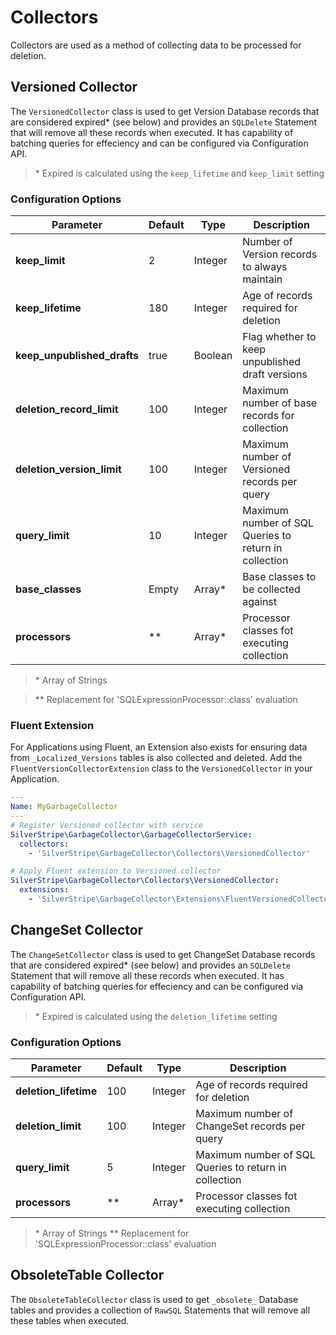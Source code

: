 # Collectors

Collectors are used as a method of collecting data to be processed for deletion.

## Versioned Collector

The `VersionedCollector` class is used to get Version Database records that are considered expired* (see below) and provides an `SQLDelete` Statement that will remove all these records when executed. It has capability of batching queries for effeciency and can be configured via Configuration API.

> \* Expired is calculated using the `keep_lifetime` and `keep_limit` setting

### Configuration Options

| Parameter | Default | Type | Description |
|--|--|--|--|
| **keep_limit** | 2 | Integer | Number of Version records to always maintain |
| **keep_lifetime** | 180 | Integer | Age of records required for deletion |
| **keep_unpublished_drafts** | true | Boolean | Flag whether to keep unpublished draft versions |
| **deletion_record_limit** | 100 | Integer | Maximum number of base records for collection |
| **deletion_version_limit** | 100 | Integer | Maximum number of Versioned records per query |
| **query_limit** | 10 | Integer | Maximum number of SQL Queries to return in collection
| **base_classes** | Empty | Array* | Base classes to be collected against |
| **processors** | ** | Array* | Processor classes fot executing collection |

> \* Array of Strings

> \*\* Replacement for 'SQLExpressionProcessor::class' evaluation

### Fluent Extension

For Applications using Fluent, an Extension also exists for ensuring data from `_Localized_Versions` tables is also collected and deleted. Add the `FluentVersionCollectorExtension` class to the `VersionedCollector` in your Application.

```yml
---
Name: MyGarbageCollector
---
# Register Versioned collector with service
SilverStripe\GarbageCollector\GarbageCollectorService:
  collectors:
    - 'SilverStripe\GarbageCollector\Collectors\VersionedCollector'

# Apply Fluent extension to Versioned collector
SilverStripe\GarbageCollector\Collectors\VersionedCollector:
  extensions:
    - 'SilverStripe\GarbageCollector\Extensions\FluentVersionedCollectorExtension'
```

## ChangeSet Collector

The `ChangeSetCollector` class is used to get ChangeSet Database records that are considered expired* (see below) and provides an `SQLDelete` Statement that will remove all these records when executed. It has capability of batching queries for effeciency and can be configured via Configuration API.

> \* Expired is calculated using the `deletion_lifetime` setting

### Configuration Options

| Parameter | Default | Type | Description |
|--|--|--|--|
| **deletion_lifetime** | 100 | Integer | Age of records required for deletion |
| **deletion_limit** | 100 | Integer | Maximum number of ChangeSet records per query |
| **query_limit** | 5 | Integer | Maximum number of SQL Queries to return in collection
| **processors** | ** | Array* | Processor classes fot executing collection

> \* Array of Strings
> \** Replacement for 'SQLExpressionProcessor::class' evaluation

## ObsoleteTable Collector

The `ObsoleteTableCollector` class is used to get `_obsolete_` Database tables and provides a collection of `RawSQL` Statements that will remove all these tables when executed.
